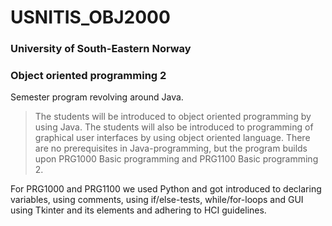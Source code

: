 # USNITIS_OBJ2000
### University of South-Eastern Norway
### Object oriented programming 2

Semester program revolving around Java.

> The students will be introduced to object oriented programming by using Java. The students will also be introduced to programming of graphical user interfaces by using object oriented language. There are no prerequisites in Java-programming, but the program builds upon PRG1000 Basic programming and PRG1100 Basic programming 2.

For PRG1000 and PRG1100 we used Python and got introduced to declaring variables, using comments, using if/else-tests, while/for-loops and GUI using Tkinter and its elements and adhering to HCI guidelines.
